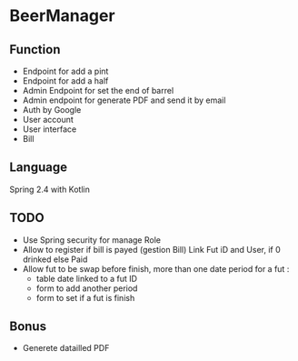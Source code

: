 # BeerManager

## Function

- Endpoint for add a pint
- Endpoint for add a half
- Admin Endpoint for set the end of barrel
- Admin endpoint for generate PDF and send it by email
- Auth by Google
- User account
- User interface 
- Bill

## Language

 Spring 2.4 with Kotlin
 

## TODO

 - Use Spring security for manage Role  
 - Allow to register if bill is payed (gestion Bill) Link Fut iD and User, if 0 drinked else Paid
 - Allow fut to be swap before finish, more than one date period for a fut :
    - table date linked to a fut ID
    - form to add another period
    - form to set if a fut is finish
## Bonus
 
 - Generete datailled PDF